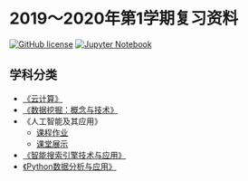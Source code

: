 # 2019～2020年第1学期复习资料

[![GitHub license](https://img.shields.io/github/license/Dragon1573/Revision-3A?label=License)](https://github.com/Dragon1573/Revision-3A/blob/master/LICENSE)
[![Jupyter Notebook](https://img.shields.io/badge/Jupyter%20Notebook-Support-blue?style=flat&logo=jupyter)](https://nbviewer.jupyter.org/github/Dragon1573/Revision-3A/tree/master/)

## 学科分类

- [《云计算》](Cloud_Computing/)
- [《数据挖掘：概念与技术》](Data_Mining/)
- 《人工智能及其应用》
  - [课程作业](Artifical_Intelligence/)
  - [课堂展示](https://github.com/Dragon1573/Artificial-Intelligence)
- [《智能搜索引擎技术与应用》](Search_Engine/)
- [《Python数据分析与应用》](Data_Analysis/)
